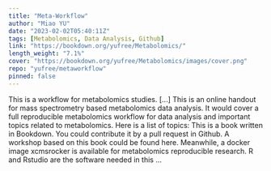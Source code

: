 ```yaml
---
title: "Meta-Workflow"
author: "Miao YU"
date: "2023-02-02T05:40:11Z"
tags: [Metabolomics, Data Analysis, Github]
link: "https://bookdown.org/yufree/Metabolomics/"
length_weight: "7.1%"
cover: "https://bookdown.org/yufree/Metabolomics/images/cover.png"
repo: "yufree/metaworkflow"
pinned: false
---
```


This is a workflow for metabolomics studies. [...] This is an online handout for mass spectrometry based metabolomics data analysis. It would cover a full reproducible metabolomics workflow for data analysis and important topics related to metabolomics. Here is a list of topics: This is a book written in Bookdown. You could contribute it by a pull request in Github. A workshop based on this book could be found here. Meanwhile, a docker image xcmsrocker is available for metabolomics reproducible research. R and Rstudio are the software needed in this ...
